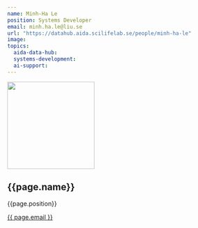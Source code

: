 ```yaml
---
name: Minh-Ha Le
position: Systems Developer
email: minh.ha.le@liu.se
url: "https://datahub.aida.scilifelab.se/people/minh-ha-le"
image:
topics:
  aida-data-hub:
  systems-development:
  ai-support:
---
```

<div class="personContainer">
  <div class="personSub">
  <img  src="{{ page.image }}" alt="" style="width: 200px; cursor: pointer;">
</div>
<div class="personSub">
  <h2>{{page.name}}</h2>
  <p>{{page.position}}</p>
  <p><a href="{{ page.mailto }}">{{ page.email }}</a></p>
  </div>
</div>
